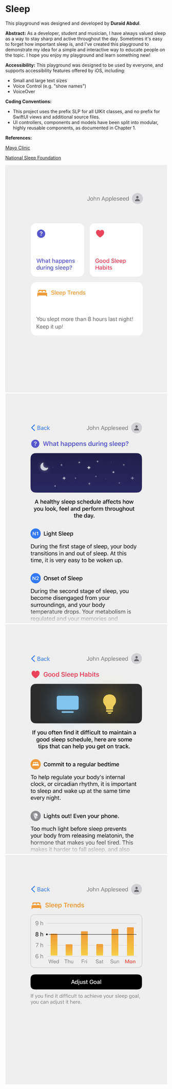 # Sleep

This playground was designed and developed by **Duraid Abdul**.

**Abstract:** As a developer, student and musician, I have always valued sleep as a way to stay sharp and active throughout the day. Sometimes it's easy to forget how important sleep is, and I've created this playground to demonstrate my idea for a simple and interactive way to educate people on the topic. I hope you enjoy my playground and learn something new!

**Accessibility:** This playground was designed to be used by everyone, and supports accessibility features offered by iOS, including:
 - Small and large text sizes
 - Voice Control (e.g. "show names")
 - VoiceOver

**Coding Conventions:**
 - This project uses the prefix SLP for all UIKit classes, and no prefix for SwiftUI views and additional source files.
 - UI controllers, components and models have been split into modular, highly reusable components, as documented in Chapter 1.

**References:**

[Mayo Clinic](https://www.mayoclinic.org)

[National Sleep Foundation](https://www.sleepfoundation.org)

![](https://github.com/duraidabdul/Sleep/blob/master/Images/Home.jpg?raw=true)
![](https://github.com/duraidabdul/Sleep/blob/master/Images/About.jpg?raw=true)
![](https://github.com/duraidabdul/Sleep/blob/master/Images/Trends.jpg?raw=true)
![](https://github.com/duraidabdul/Sleep/blob/master/Images/Health.jpg?raw=true)

